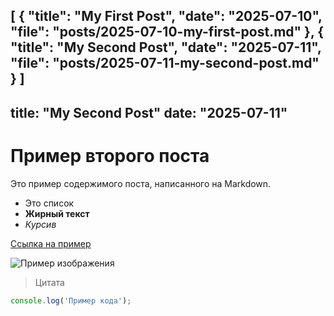 [
  {
    "title": "My First Post",
    "date": "2025-07-10",
    "file": "posts/2025-07-10-my-first-post.md"
  },
  {
    "title": "My Second Post",
    "date": "2025-07-11",
    "file": "posts/2025-07-11-my-second-post.md"
  }
]
---
title: "My Second Post"
date: "2025-07-11"
---

# Пример второго поста

Это пример содержимого поста, написанного на Markdown.

- Это список
- **Жирный текст**
- _Курсив_

[Ссылка на пример](https://example.com)

![Пример изображения](https://via.placeholder.com/400x200)

> Цитата

```js
console.log('Пример кода');
```